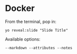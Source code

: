 # Docker

From the terminal, pop in:

  ```yo reveal:slide "Slide Title"```

Available options:

 ```--markdown --attributes --notes```
